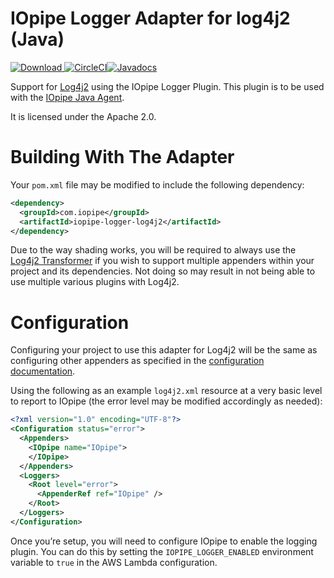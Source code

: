 # IOpipe Logger Adapter for log4j2 (Java)

[![Download](https://api.bintray.com/packages/iopipe/iopipe-logger-log4j2/iopipe-logger-log4j2/images/download.svg) ](https://bintray.com/iopipe/iopipe-logger-log4j2/iopipe-logger-log4j2/_latestVersion)[![CircleCI](https://circleci.com/gh/iopipe/iopipe-java-logger-log4j2.svg?style=svg&circle-token=b9a08049964f555f38ab316ba535369aa5fe8252)](https://circleci.com/gh/iopipe/iopipe-java-logger-log4j2)[![Javadocs](https://www.javadoc.io/badge/com.iopipe/iopipe-logger-log4j2.svg)](https://www.javadoc.io/doc/com.iopipe/iopipe-logger-log4j2)

Support for [Log4j2](https://logging.apache.org/log4j/2.x/) using the IOpipe
Logger Plugin. This plugin is to be used with
the [IOpipe Java Agent](https://github.com/iopipe/iopipe-java).

It is licensed under the Apache 2.0.

# Building With The Adapter

Your `pom.xml` file may be modified to include the following dependency:

```xml
<dependency>
  <groupId>com.iopipe</groupId>
  <artifactId>iopipe-logger-log4j2</artifactId>
</dependency>
```

Due to the way shading works, you will be required to always use the
[Log4j2 Transformer](https://github.com/edwgiz/maven-shaded-log4j-transformer)
if you wish to support multiple appenders within your project and its
dependencies. Not doing so may result in not being able to use multiple various
plugins with Log4j2.

# Configuration

Configuring your project to use this adapter for Log4j2 will be the same as
configuring other appenders as specified in the [configuration documentation](https://logging.apache.org/log4j/2.x/manual/configuration.html).

Using the following as an example `log4j2.xml` resource at a very basic level
to report to IOpipe (the error level may be modified accordingly as needed):

```xml
<?xml version="1.0" encoding="UTF-8"?>
<Configuration status="error">
  <Appenders>
    <IOpipe name="IOpipe">
    </IOpipe>
  </Appenders>
  <Loggers>
    <Root level="error">
      <AppenderRef ref="IOpipe" />
    </Root>
  </Loggers>
</Configuration>
```

Once you’re setup, you will need to configure IOpipe to enable the logging plugin. You can do this by setting the `IOPIPE_LOGGER_ENABLED` environment variable to `true` in the AWS Lambda configuration.


